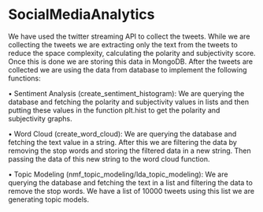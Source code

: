 # SocialMediaAnalytics

We have used the twitter streaming API to collect the tweets. While we are collecting the tweets we are extracting only the text from the tweets to reduce the space complexity, calculating the polarity and subjectivity score. Once this is done we are storing this data in MongoDB. After the tweets are collected we are using the data from database to implement the following functions:

• Sentiment Analysis (create_sentiment_histogram): We are querying the database and
fetching the polarity and subjectivity values in lists and then putting these values in the
function plt.hist to get the polarity and subjectivity graphs.

• Word Cloud (create_word_cloud): We are querying the database and fetching the text
value in a string. After this we are filtering the data by removing the stop words and
storing the filtered data in a new string. Then passing the data of this new string to the
word cloud function.

• Topic Modeling (nmf_topic_modeling/lda_topic_modeling): We are querying the
database and fetching the text in a list and filtering the data to remove the stop words.
We have a list of 10000 tweets using this list we are generating topic models.
